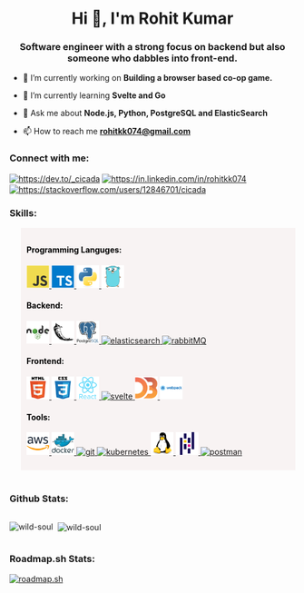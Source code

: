 <h1 align="center">Hi 👋, I'm Rohit Kumar</h1>
<h3 align="center">Software engineer with a strong focus on backend but also someone who dabbles into front-end.</h3>

- 🔭 I’m currently working on **Building a browser based co-op game.**

- 🌱 I’m currently learning **Svelte and Go**

- 💬 Ask me about **Node.js, Python, PostgreSQL and ElasticSearch**

- 📫 How to reach me **rohitkk074@gmail.com**

<h3 align="left">Connect with me:</h3>
<p align="left">
<a href="https://dev.to/https://dev.to/_cicada" target="blank"><img align="center" src="https://raw.githubusercontent.com/rahuldkjain/github-profile-readme-generator/master/src/images/icons/Social/devto.svg" alt="https://dev.to/_cicada" height="30" width="40" /></a>
<a href="https://linkedin.com/in/https://in.linkedin.com/in/rohitkk074" target="blank"><img align="center" src="https://raw.githubusercontent.com/rahuldkjain/github-profile-readme-generator/master/src/images/icons/Social/linked-in-alt.svg" alt="https://in.linkedin.com/in/rohitkk074" height="30" width="40" /></a>
<a href="https://stackoverflow.com/users/https://stackoverflow.com/users/12846701/cicada" target="blank"><img align="center" src="https://raw.githubusercontent.com/rahuldkjain/github-profile-readme-generator/master/src/images/icons/Social/stack-overflow.svg" alt="https://stackoverflow.com/users/12846701/cicada" height="30" width="40" /></a>
</p>

<h3 align="left"> Skills: </h3>
<div style="margin-left: 20px; padding: 10px; background-color:rgb(248, 243, 243);">
    <h4 align="left" style="color: rgb(0, 0, 0);">Programming Languges:</h4>
    <p align="left">
        <a 
            href="https://developer.mozilla.org/en-US/docs/Web/JavaScript"
            target="_blank"
            rel="noreferrer"
        >
            <img 
                src="https://raw.githubusercontent.com/devicons/devicon/master/icons/javascript/javascript-original.svg"
                alt="javascript" 
                width="40"
                height="40"
            />
        </a> 
        <a href="https://www.typescriptlang.org/" target="_blank" rel="noreferrer">
            <img 
                src="https://raw.githubusercontent.com/devicons/devicon/master/icons/typescript/typescript-original.svg"
                alt="typescript" 
                width="40"
                height="40"
            />
        </a>
        <a href="https://www.python.org" target="_blank" rel="noreferrer">
            <img 
                src="https://raw.githubusercontent.com/devicons/devicon/master/icons/python/python-original.svg"
                alt="python" 
                width="40"
                height="40"
            />
        </a>
        <a href="https://golang.org" target="_blank" rel="noreferrer">
            <img 
                src="https://raw.githubusercontent.com/devicons/devicon/master/icons/go/go-original.svg"
                alt="go" 
                width="40"
                height="40"
            />
        </a>
    </p>
    <h4 align="left" style="color: rgb(0, 0, 0);">Backend:</h4>
    <p align="left">
        <a href="https://nodejs.org" target="_blank" rel="noreferrer">
            <img 
                src="https://raw.githubusercontent.com/devicons/devicon/master/icons/nodejs/nodejs-original-wordmark.svg"
                alt="nodejs" 
                width="40"
                height="40"
            />
        </a>
        <a href="https://flask.palletsprojects.com/" target="_blank" rel="noreferrer">
            <img 
                src="./svgs/flask.svg"
                alt="flask" 
                width="40"
                height="40"
            />
        </a>
        <a href="https://www.postgresql.org" target="_blank" rel="noreferrer">
            <img 
                src="https://raw.githubusercontent.com/devicons/devicon/master/icons/postgresql/postgresql-original-wordmark.svg"
                alt="postgresql" 
                width="40"
                height="40"
            />
        </a>
        <a href="https://www.elastic.co" target="_blank" rel="noreferrer">
            <img 
                src="https://www.vectorlogo.zone/logos/elastic/elastic-icon.svg"
                alt="elasticsearch" 
                width="40"
                height="40"
            />
        </a>
        <a href="https://www.rabbitmq.com" target="_blank" rel="noreferrer">
            <img 
                src="https://www.vectorlogo.zone/logos/rabbitmq/rabbitmq-icon.svg"
                alt="rabbitMQ" 
                width="40"
                height="40"
            />
        </a>
    <p>
    <h4 align="left" style="color: rgb(0, 0, 0);">Frontend:</h4>
    <p align="left">
        <a href="https://www.w3.org/html/" target="_blank" rel="noreferrer">
            <img 
                src="https://raw.githubusercontent.com/devicons/devicon/master/icons/html5/html5-original-wordmark.svg"
                alt="html5" 
                width="40"
                height="40"
            />
        </a> 
        <a href="https://www.w3schools.com/css/" target="_blank" rel="noreferrer">
            <img 
                src="https://raw.githubusercontent.com/devicons/devicon/master/icons/css3/css3-original-wordmark.svg"
                alt="css3" 
                width="40"
                height="40"
            />
        </a>
        <a href="https://reactjs.org/" target="_blank" rel="noreferrer">
            <img 
                src="https://raw.githubusercontent.com/devicons/devicon/master/icons/react/react-original-wordmark.svg"
                alt="react" 
                width="40"
                height="40"
            />
        </a> 
        <a href="https://svelte.dev" target="_blank" rel="noreferrer">
            <img 
                src="https://upload.wikimedia.org/wikipedia/commons/1/1b/Svelte_Logo.svg"
                alt="svelte" 
                width="40"
                height="40"
            />
        </a>
        <a href="https://d3js.org/" target="_blank" rel="noreferrer">
            <img 
                src="https://raw.githubusercontent.com/devicons/devicon/master/icons/d3js/d3js-original.svg"
                alt="d3js" 
                width="40"
                height="40"
            />
        </a> 
        <a href="https://webpack.js.org" target="_blank" rel="noreferrer">
            <img 
                src="https://raw.githubusercontent.com/devicons/devicon/d00d0969292a6569d45b06d3f350f463a0107b0d/icons/webpack/webpack-original-wordmark.svg"
                alt="webpack" 
                width="40"
                height="40"
            />
        </a>
    <p>
    <h4 align="left" style="color: rgb(0, 0, 0);">Tools:</h4>
    <p align="left">
        <a href="https://aws.amazon.com" target="_blank" rel="noreferrer">
            <img 
                src="https://raw.githubusercontent.com/devicons/devicon/master/icons/amazonwebservices/amazonwebservices-original-wordmark.svg"
                alt="aws" 
                width="40"
                height="40"
            />
        </a>
        <a href="https://www.docker.com/" target="_blank" rel="noreferrer">
            <img 
                src="https://raw.githubusercontent.com/devicons/devicon/master/icons/docker/docker-original-wordmark.svg"
                alt="docker" 
                width="40"
                height="40"
            />
        </a>
        <a href="https://git-scm.com/" target="_blank" rel="noreferrer">
            <img 
                src="https://www.vectorlogo.zone/logos/git-scm/git-scm-icon.svg"
                alt="git" 
                width="40"
                height="40"
            />
        </a>
        <a href="https://kubernetes.io" target="_blank" rel="noreferrer">
            <img 
                src="https://www.vectorlogo.zone/logos/kubernetes/kubernetes-icon.svg"
                alt="kubernetes" 
                width="40"
                height="40"
            />
        </a> 
        <a href="https://www.linux.org/" target="_blank" rel="noreferrer">
            <img 
                src="https://raw.githubusercontent.com/devicons/devicon/master/icons/linux/linux-original.svg"
                alt="linux" 
                width="40"
                height="40"
            />
        </a>
        <a href="https://pandas.pydata.org/" target="_blank" rel="noreferrer">
            <img 
                src="https://raw.githubusercontent.com/devicons/devicon/2ae2a900d2f041da66e950e4d48052658d850630/icons/pandas/pandas-original.svg"
                alt="pandas" 
                width="40"
                height="40"
            />
        </a>
        <a href="https://postman.com" target="_blank" rel="noreferrer">
            <img 
                src="https://www.vectorlogo.zone/logos/getpostman/getpostman-icon.svg"
                alt="postman" 
                width="40"
                height="40"
            />
        </a>
    <p>
</div>

<br/>
<h3 align="left"> Github Stats: </h3>
<div style="display: flex; align-items: center;">
    <p>
        <img
            align="left"
            src="https://github-readme-stats.vercel.app/api/top-langs?username=wild-soul&show_icons=true&locale=en&layout=compact"
            alt="wild-soul"
        />
    </p>
    <p>
        &nbsp;
        <img
            align="center"
            src="https://github-readme-stats.vercel.app/api?username=wild-soul&show_icons=true&locale=en"
            alt="wild-soul"
        />
    </p>
</div>


<h3 align="left"> Roadmap.sh Stats: </h3>

[![roadmap.sh](https://roadmap.sh/card/wide/66d1de62553501e3c32c1fff?variant=dark&roadmaps=golang)](https://roadmap.sh)
